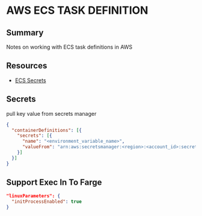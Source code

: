 # AWS ECS TASK DEFINITION

## Summary

Notes on working with ECS task definitions in AWS

## Resources

- [ECS Secrets](https://docs.aws.amazon.com/AmazonECS/latest/developerguide/specifying-sensitive-data-secrets.html)

## Secrets
pull key value from secrets manager

```json
{
  "containerDefinitions": [{
    "secrets": [{
      "name": "<environment_variable_name>",
      "valueFrom": "arn:aws:secretsmanager:<region>:<account_id>:secret:<secret_name>:<json_key>::"
    }]
  }]
}
```

## Support Exec In To Farge
```json
"linuxParameters": {
  "initProcessEnabled": true
}
```
